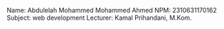  Name: Abdulelah Mohammed Mohammed Ahmed
 NPM: 2310631170162
 Subject: web development 
 Lecturer: Kamal Prihandani, M.Kom.
